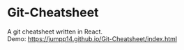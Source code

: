 # Git-Cheatsheet
A git cheatsheet written in React. <br>
Demo: https://jumpp14.github.io/Git-Cheatsheet/index.html
